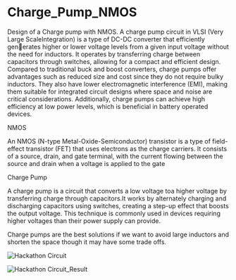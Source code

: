 # Charge_Pump_NMOS
Design of a Charge pump with NMOS.
A charge pump circuit in VLSI (Very Large ScaleIntegration) is a type of DC-DC converter that efficiently generates higher or lower voltage levels from a given input voltage
without the need for inductors. It operates by transferring charge between capacitors through switches, allowing for a compact and efficient design. Compared to traditional buck and boost
converters, charge pumps offer advantages such as reduced size and cost since they do not require bulky inductors. They also have lower electromagnetic interference (EMI), making them
suitable for integrated circuit designs where space and noise are critical considerations. Additionally, charge pumps can achieve
high efficiency at low power levels, which is beneficial in battery operated devices. 

NMOS

An NMOS (N-type Metal-Oxide-Semiconductor) transistor is a type of field-effect transistor (FET) that uses electrons as the charge carriers. It consists of a source, drain, and gate terminal, with the current flowing between the source and drain when a voltage is applied to the gate

Charge Pump

A charge pump is a circuit that converts a low voltage toa higher voltage by transferring charge through capacitors.It works by alternately charging and discharging capacitors using switches, creating a step-up effect that boosts the output voltage. This technique is commonly used in devices requiring higher voltages than their power supply can provide.

Charge pumps are the best solutions if we want to avoid large inductors and shorten the space though it may have some trade offs.

![Hackathon Circuit](https://github.com/user-attachments/assets/79d7cb6c-635b-4a6a-a54e-08ca756a1835)


![Hackathon Circuit_Result](https://github.com/user-attachments/assets/c81c8b37-3e98-4b8c-882c-d427c2f8aaee)


